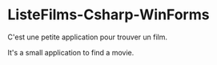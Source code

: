 # ListeFilms-Csharp-WinForms

C'est une petite application pour trouver un film.

It's a small application to find a movie.
